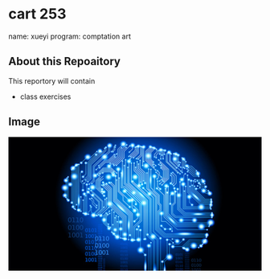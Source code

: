 # cart 253
name: xueyi program: comptation art
## About this Repoaitory
 This reportory will contain
- class exercises
## Image
![brain image](https://raw.githubusercontent.com/xiaxueyi00-eng/cart253/main/IMG_9432.jpeg)
